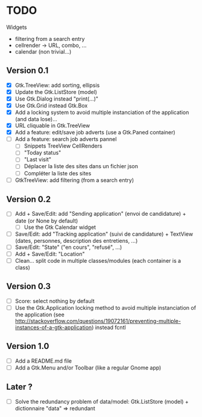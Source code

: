 # TODO

Widgets

- filtering from a search entry
- cellrender -> URL, combo, ...
- calendar (non trivial...)

## Version 0.1

- [x] Gtk.TreeView: add sorting, ellipsis
- [x] Update the Gtk.ListStore (model)
- [x] Use Gtk.Dialog instead "print(...)"
- [x] Use Gtk.Grid instead Gtk.Box
- [x] Add a locking system to avoid multiple instanciation of the application (and data lose)...
- [x] URL cliquable in Gtk.TreeView
- [x] Add a feature: edit/save job adverts (use a Gtk.Paned container)
- [ ] Add a feature: search job adverts pannel
    - [ ] Snippets TreeView CellRenders
    - [ ] "Today status"
    - [ ] "Last visit"
    - [ ] Déplacer la liste des sites dans un fichier json
    - [ ] Compléter la liste des sites
- [ ] GtkTreeView: add filtering (from a search entry)

## Version 0.2

- [ ] Add + Save/Edit: add "Sending application" (envoi de candidature) + date (or None by default)
    - [ ] Use the Gtk Calendar widget
- [ ] Save/Edit: add "Tracking application" (suivi de candidature) + TextView (dates, personnes, description des entretiens, ...)
- [ ] Save/Edit: "State" ("en cours", "refusé", ...)
- [ ] Add + Save/Edit: "Location"
- [ ] Clean... split code in multiple classes/modules (each container is a class)

## Version 0.3

- [ ] Score: select nothing by default
- [ ] Use the Gtk.Application locking method to avoid multiple instanciation of
      the application (see http://stackoverflow.com/questions/19072161/preventing-multiple-instances-of-a-gtk-application) instead fcntl

## Version 1.0

- [ ] Add a README.md file
- [ ] Add a Gtk.Menu and/or Toolbar (like a regular Gnome app)

## Later ?

- [ ] Solve the redundancy problem of data/model: Gtk.ListStore (model) + dictionnaire "data" => redundant
